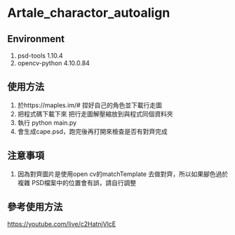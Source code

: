 # Artale_charactor_autoalign

## Environment
1. psd-tools          1.10.4
2. opencv-python      4.10.0.84

## 使用方法
1. 於https://maples.im/# 捏好自己的角色並下載行走圖
2. 把程式碼下載下來 把行走圖解壓縮放到與程式同個資料夾
3. 執行 python main.py
4. 會生成cape.psd，跑完後再打開來檢查是否有對齊完成


## 注意事項
1. 因為對齊圖片是使用open cv的matchTemplate 去做對齊，所以如果腳色過於複雜 PSD檔案中的位置會有誤，請自行調整

## 參考使用方法
https://youtube.com/live/c2HatnjVlcE
